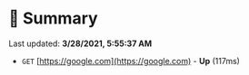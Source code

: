 # 📖 Summary
Last updated: **3/28/2021, 5:55:37 AM**

- `GET` [https://google.com](https://google.com) - **Up** (117ms)
